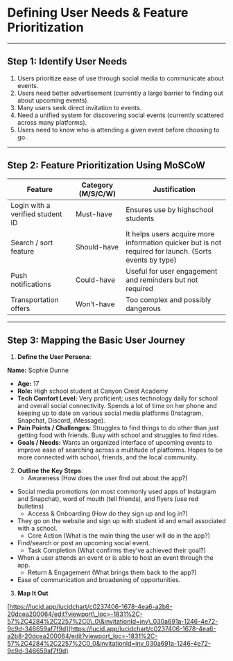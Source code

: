 # **Defining User Needs & Feature Prioritization**

---

## **Step 1: Identify User Needs**

1. Users prioritize ease of use through social media to communicate about events.  
2. Users need better advertisement (currently a large barrier to finding out about upcoming events).  
3. Many users seek direct invitation to events.  
4. Need a unified system for discovering social events (currently scattered across many platforms).  
5. Users need to know who is attending a given event before choosing to go.

---

## **Step 2: Feature Prioritization Using MoSCoW**

| Feature | Category (M/S/C/W) | Justification |
| ----- | ----- | ----- |
| Login with a verified student ID | Must-have | Ensures use by highschool students |
| Search / sort feature | Should-have | It helps users acquire more information quicker but is not required for launch. (Sorts events by type) |
| Push notifications | Could-have | Useful for user engagement and reminders but not required |
| Transportation offers | Won’t-have | Too complex and possibly dangerous  |

---

## **Step 3: Mapping the Basic User Journey**

1. **Define the User Persona**:

**Name:** Sophie Dunne 

* **Age:** 17  
* **Role:** High school student at Canyon Crest Academy  
* **Tech Comfort Level:** Very proficient; uses technology daily for school and overall social connectivity. Spends a lot of time on her phone and keeping up to date on various social media platforms (Instagram, Snapchat, Discord, iMessage).  
* **Pain Points / Challenges:** Struggles to find things to do other than just getting food with friends. Busy with school and struggles to find rides.  
* **Goals / Needs:**  Wants an organized interface of upcoming events to improve ease of searching across a multitude of platforms. Hopes to be more connected with school, friends, and the local community.  
2. **Outline the Key Steps**:  
   * Awareness (How does the user find out about the app?)  
- Social media promotions (on most commonly used apps of Instagram and Snapchat), word of mouth (tell friends), and flyers (use red bulletins)  
  * Access & Onboarding (How do they sign up and log in?)  
- They go on the website and sign up with student id and email associated with a school.   
  * Core Action (What is the main thing the user will do in the app?)  
- Find/search or post an upcoming social event.  
  * Task Completion (What confirms they’ve achieved their goal?)  
- When a user attends an event or is able to host an event through the app.  
  * Return & Engagement (What brings them back to the app?)  
- Ease of communication and broadening of opportunities.   
3. **Map It Out**

[https://lucid.app/lucidchart/c0237406-1678-4ea6-a2b8-20dcea200064/edit?viewport\_loc=-1831%2C-57%2C4284%2C2257%2C0\_0\&invitationId=inv\_030a691a-1246-4e72-9c9d-346659af7f9d](https://lucid.app/lucidchart/c0237406-1678-4ea6-a2b8-20dcea200064/edit?viewport_loc=-1831%2C-57%2C4284%2C2257%2C0_0&invitationId=inv_030a691a-1246-4e72-9c9d-346659af7f9d)
